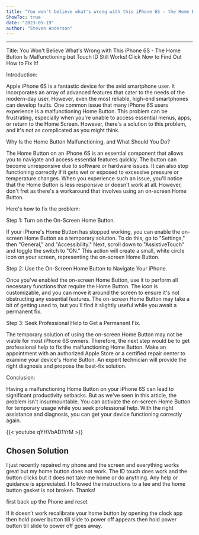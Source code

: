 ```yaml
---
title: "You won't believe what's wrong with this iPhone 6S - the Home Button is malfunctioning but Touch ID still works! Click now to find out how to fix it!"
ShowToc: true 
date: "2023-05-19"
author: "Steven Anderson"
---
```

*****
Title: You Won't Believe What's Wrong with This iPhone 6S - The Home Button Is Malfunctioning but Touch ID Still Works! Click Now to Find Out How to Fix It!

Introduction:

Apple iPhone 6S is a fantastic device for the avid smartphone user. It incorporates an array of advanced features that cater to the needs of the modern-day user. However, even the most reliable, high-end smartphones can develop faults. One common issue that many iPhone 6S users experience is a malfunctioning Home Button. This problem can be frustrating, especially when you're unable to access essential menus, apps, or return to the Home Screen. However, there's a solution to this problem, and it's not as complicated as you might think.

Why Is the Home Button Malfunctioning, and What Should You Do?

The Home Button on an iPhone 6S is an essential component that allows you to navigate and access essential features quickly. The button can become unresponsive due to software or hardware issues. It can also stop functioning correctly if it gets wet or exposed to excessive pressure or temperature changes. When you experience such an issue, you'll notice that the Home Button is less responsive or doesn't work at all. However, don't fret as there's a workaround that involves using an on-screen Home Button.

Here's how to fix the problem:

Step 1: Turn on the On-Screen Home Button.

If your iPhone's Home Button has stopped working, you can enable the on-screen Home Button as a temporary solution. To do this, go to "Settings," then "General," and "Accessibility." Next, scroll down to "AssistiveTouch" and toggle the switch to "ON." This action will create a small, white circle icon on your screen, representing the on-screen Home Button.

Step 2: Use the On-Screen Home Button to Navigate Your iPhone.

Once you've enabled the on-screen Home Button, use it to perform all necessary functions that require the Home Button. The icon is customizable, and you can move it around the screen to ensure it's not obstructing any essential features. The on-screen Home Button may take a bit of getting used to, but you'll find it slightly useful while you await a permanent fix.

Step 3: Seek Professional Help to Get a Permanent Fix.

The temporary solution of using the on-screen Home Button may not be viable for most iPhone 6S owners. Therefore, the next step would be to get professional help to fix the malfunctioning Home Button. Make an appointment with an authorized Apple Store or a certified repair center to examine your device's Home Button. An expert technician will provide the right diagnosis and propose the best-fix solution.

Conclusion:

Having a malfunctioning Home Button on your iPhone 6S can lead to significant productivity setbacks. But as we've seen in this article, the problem isn't insurmountable. You can activate the on-screen Home Button for temporary usage while you seek professional help. With the right assistance and diagnosis, you can get your device functioning correctly again.

{{< youtube qYHVbAD1YrM >}} 



## Chosen Solution
 I just recently repaired my phone and the screen and everything works great but my home button does not work. The ID touch does work and the button clicks but it does not take me home or do anything. Any help or guidance is appreciated. I followed the instructions to a tee and the home button gasket is not broken. Thanks!

 first back up the Phone and reset

 If it doesn’t work recalibrate your home button  by opening the clock app then hold power button till slide to power off appears then hold power button till slide to power off goes away.




